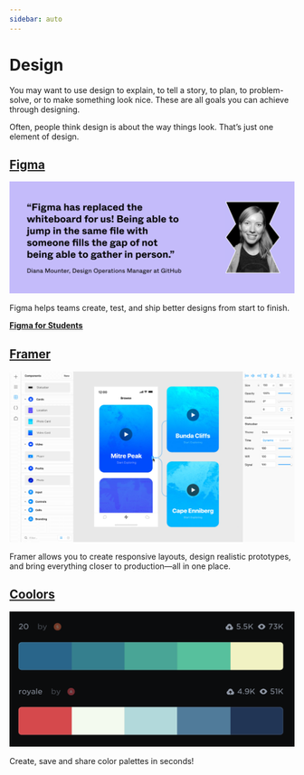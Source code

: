 ```yaml
---
sidebar: auto
---
```


# Design

You may want to use design to explain, to tell a story, to plan, to problem-solve, or to make something look nice. These are all goals you can achieve through designing.

Often, people think design is about the way things look. That’s just one element of design.

## [Figma](https://www.figma.com/)

![Figma](./figma.png)

Figma helps teams create, test, and ship better designs from start to finish.

[__Figma for Students__](https://www.figma.com/education/)

## [Framer](https://www.framer.com/)

![Framer](./framer.png)


Framer allows you to create responsive layouts, design realistic prototypes, and bring everything closer to production—all in one place.

## [Coolors](https://coolors.co/)

![Coolors](./coolors.png)

Create, save and share color palettes in seconds!

